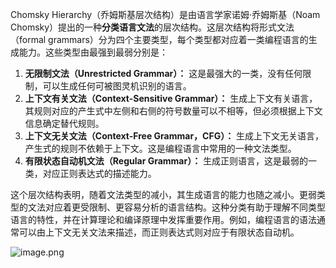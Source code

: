 
Chomsky Hierarchy（乔姆斯基层次结构）是由语言学家诺姆·乔姆斯基（Noam Chomsky）提出的一种**分类语言文法**的层次结构。这层次结构将形式文法（formal grammars）分为四个主要类型，每个类型都对应着一类编程语言的生成能力。这些类型由最强到最弱分别是：

1. **无限制文法（Unrestricted Grammar）：** 这是最强大的一类，没有任何限制，可以生成任何可被图灵机识别的语言。
2. **上下文有关文法（Context-Sensitive Grammar）：** 生成上下文有关语言，其规则对应的产生式中左侧和右侧的符号数量可以不相等，但必须根据上下文信息确定替代规则。
3. **上下文无关文法（Context-Free Grammar，CFG）：** 生成上下文无关语言，产生式的规则不依赖于上下文。这是编程语言中常用的一种文法类型。
4. **有限状态自动机文法（Regular Grammar）：** 生成正则语言，这是最弱的一类，对应正则表达式的描述能力。

这个层次结构表明，随着文法类型的减小，其生成语言的能力也随之减小。更弱类型的文法对应着更受限制、更容易分析的语言结构。这种分类有助于理解不同类型语言的特性，并在计算理论和编译原理中发挥重要作用。例如，编程语言的语法通常可以由上下文无关文法来描述，而正则表达式则对应于有限状态自动机。

![image.png](https://pic-1257412153.cos.ap-nanjing.myqcloud.com/images/2023/12/31/20231231224930-ec200f.png)
